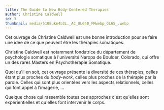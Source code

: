 ```yaml
---
title: The Guide to New Body-Centered Therapies
author: Christine Caldwell
id: 3
thumbnail: media/510Eukn4b3L._AC_UL640_FMwebp_QL65_.webp
---
```

Cet ouvrage de Christine Caldwell est une bonne introduction pour se faire une idée de ce que peuvent être les thérapies somatiques.

Christine Caldwell est notamment fondatrice du département de psychologie somatique à l'université Naropa de Boulder, Colorado, qui offre un des rares Masters en Psychothérapie Somatique.

Quoi qu'il en soit, cet ouvrage présente la diversité de ces thérapies, celles étant plus proches du *body-work*, celles plus proches de la thérapie par la parole. Celles qui sont plus orientées vers les aspects relationnels, celles qui font appel à l'imagerie, ...

Quelque chose qui rassemble toutes ces approches c'est qu'elles sont expérientielles et qu'elles font intervenir le corps.

